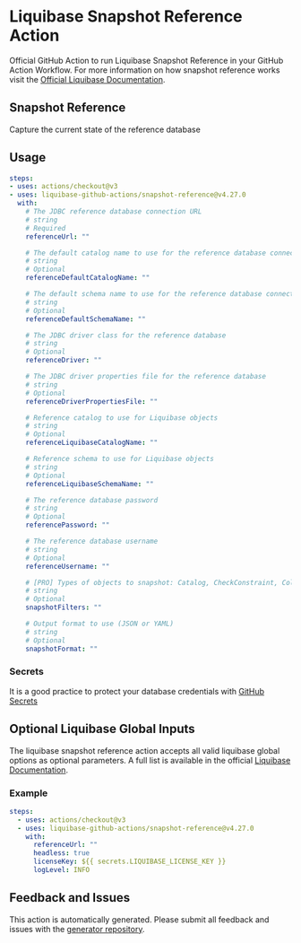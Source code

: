 # Liquibase Snapshot Reference Action
Official GitHub Action to run Liquibase Snapshot Reference in your GitHub Action Workflow. For more information on how snapshot reference works visit the [Official Liquibase Documentation](https://docs.liquibase.com/commands/home.html).
## Snapshot Reference
Capture the current state of the reference database
## Usage
```yaml
steps:
- uses: actions/checkout@v3
- uses: liquibase-github-actions/snapshot-reference@v4.27.0
  with:
    # The JDBC reference database connection URL
    # string
    # Required
    referenceUrl: ""

    # The default catalog name to use for the reference database connection
    # string
    # Optional
    referenceDefaultCatalogName: ""

    # The default schema name to use for the reference database connection
    # string
    # Optional
    referenceDefaultSchemaName: ""

    # The JDBC driver class for the reference database
    # string
    # Optional
    referenceDriver: ""

    # The JDBC driver properties file for the reference database
    # string
    # Optional
    referenceDriverPropertiesFile: ""

    # Reference catalog to use for Liquibase objects
    # string
    # Optional
    referenceLiquibaseCatalogName: ""

    # Reference schema to use for Liquibase objects
    # string
    # Optional
    referenceLiquibaseSchemaName: ""

    # The reference database password
    # string
    # Optional
    referencePassword: ""

    # The reference database username
    # string
    # Optional
    referenceUsername: ""

    # [PRO] Types of objects to snapshot: Catalog, CheckConstraint, Column, DatabasePackage, DatabasePackageBody, ForeignKey, Function, Index, PrimaryKey, Schema, Sequence, StoredProcedure, Synonym, Table, Trigger, UniqueConstraint, View
    # string
    # Optional
    snapshotFilters: ""

    # Output format to use (JSON or YAML)
    # string
    # Optional
    snapshotFormat: ""

```

### Secrets
It is a good practice to protect your database credentials with [GitHub Secrets](https://docs.github.com/en/actions/security-guides/encrypted-secrets)

## Optional Liquibase Global Inputs
The liquibase snapshot reference action accepts all valid liquibase global options as optional parameters. A full list is available in the official [Liquibase Documentation](https://docs.liquibase.com/parameters/command-parameters.html).

### Example
```yaml
steps:
  - uses: actions/checkout@v3
  - uses: liquibase-github-actions/snapshot-reference@v4.27.0
    with:
      referenceUrl: ""
      headless: true
      licenseKey: ${{ secrets.LIQUIBASE_LICENSE_KEY }}
      logLevel: INFO
```

## Feedback and Issues
This action is automatically generated. Please submit all feedback and issues with the [generator repository](https://github.com/liquibase/github-action-generator/issues).
